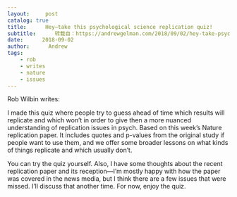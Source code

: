```yaml
---
layout:     post
catalog: true
title:      Hey—take this psychological science replication quiz!
subtitle:      转载自：https://andrewgelman.com/2018/09/02/hey-take-psychological-science-replication-quiz/
date:      2018-09-02
author:      Andrew
tags:
    - rob
    - writes
    - nature
    - issues
---
```





Rob Wilbin writes:

> 
I made this quiz where people try to guess ahead of time which results will replicate and which won’t in order to give then a more nuanced understanding of replication issues in psych. Based on this week’s Nature replication paper.
It includes quotes and p-values from the original study if people want to use them, and we offer some broader lessons on what kinds of things replicate and which usually don’t.


You can try the quiz yourself. Also, I have some thoughts about the recent replication paper and its reception—I’m mostly happy with how the paper was covered in the news media, but I think there are a few issues that were missed. I’ll discuss that another time. For now, enjoy the quiz.




